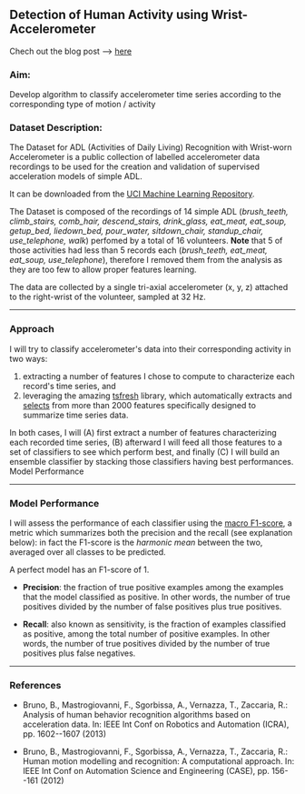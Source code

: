## Detection of Human Activity using Wrist-Accelerometer

Chech out the blog post --> [here](https://ruggerobettinardi.eu/blog/accelerometer-classification/)

### Aim:
Develop algorithm to classify accelerometer time series according to the corresponding type of motion / activity

### Dataset Description:
The Dataset for ADL (Activities of Daily Living) Recognition with Wrist-worn Accelerometer is a public collection of labelled accelerometer data recordings to be used for the creation and validation of supervised acceleration models of simple ADL.

It can be downloaded from the [UCI Machine Learning Repository](https://archive.ics.uci.edu/ml/datasets/Dataset+for+ADL+Recognition+with+Wrist-worn+Accelerometer).

The Dataset is composed of the recordings of 14 simple ADL (*brush_teeth, climb_stairs, comb_hair, descend_stairs, drink_glass, eat_meat, eat_soup, getup_bed, liedown_bed, pour_water, sitdown_chair, standup_chair, use_telephone, walk*) perfomed by a total of 16 volunteers. 
**Note** that 5 of those activities had less than 5 records each (*brush_teeth, eat_meat, eat_soup, use_telephone*), therefore I removed them from the analysis as they are too few to allow proper features learning. 

The data are collected by a single tri-axial accelerometer (x, y, z) attached to the right-wrist of the volunteer, sampled at 32 Hz.

--- 

### Approach

I will try to classify accelerometer's data into their corresponding activity in two ways: 
1. extracting a number of features I chose to compute to characterize each record's time series, and 
2. leveraging the amazing [tsfresh](https://tsfresh.readthedocs.io/en/latest/) library, which automatically extracts and [selects](https://tsfresh.readthedocs.io/en/latest/text/feature_filtering.html) from more than 2000 features specifically designed to summarize time series data.  

In both cases, I will (A) first extract a number of features characterizing each recorded time series, (B) afterward I will feed all those features to a set of classifiers to see which perform best, and finally (C) I will build an ensemble classifier by stacking those classifiers having best performances.
Model Performance

---

### Model Performance

I will assess the performance of each classifier using the [macro F1-score](https://en.wikipedia.org/wiki/F-score), a metric which summarizes both the precision and the recall (see explanation below): in fact the F1-score is the *harmonic mean* between the two, averaged over all classes to be predicted.

A perfect model has an F1-score of 1.

- **Precision**:  the fraction of true positive examples among the examples that the model classified as positive. In other words, the number of true positives divided by the number of false positives plus true positives. 


- **Recall**: also known as sensitivity, is the fraction of examples classified as positive, among the total number of positive examples. In other words, the number of true positives divided by the number of true positives plus false negatives.


---

### References

- Bruno, B., Mastrogiovanni, F., Sgorbissa, A., Vernazza, T., Zaccaria, R.:
Analysis of human behavior recognition algorithms based on acceleration data.
In: IEEE Int Conf on Robotics and Automation (ICRA),
pp. 1602--1607 (2013)

- Bruno, B., Mastrogiovanni, F., Sgorbissa, A., Vernazza, T., Zaccaria, R.:
Human motion modelling and recognition: A computational approach.
In: IEEE Int Conf on Automation Science and Engineering (CASE),
pp. 156--161 (2012)
